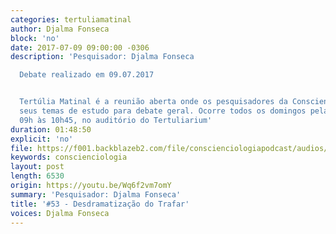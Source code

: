 ```yaml
---
categories: tertuliamatinal
author: Djalma Fonseca
block: 'no'
date: 2017-07-09 09:00:00 -0306
description: 'Pesquisador: Djalma Fonseca

  Debate realizado em 09.07.2017


  Tertúlia Matinal é a reunião aberta onde os pesquisadores da Conscienciologia apresentam
  seus temas de estudo para debate geral. Ocorre todos os domingos pela manhã, das
  09h às 10h45, no auditório do Tertuliarium'
duration: 01:48:50
explicit: 'no'
file: https://f001.backblazeb2.com/file/conscienciologiapodcast/audios/Wq6f2vm7omY.mp3
keywords: conscienciologia
layout: post
length: 6530
origin: https://youtu.be/Wq6f2vm7omY
summary: 'Pesquisador: Djalma Fonseca'
title: '#53 - Desdramatização do Trafar'
voices: Djalma Fonseca
---
```

